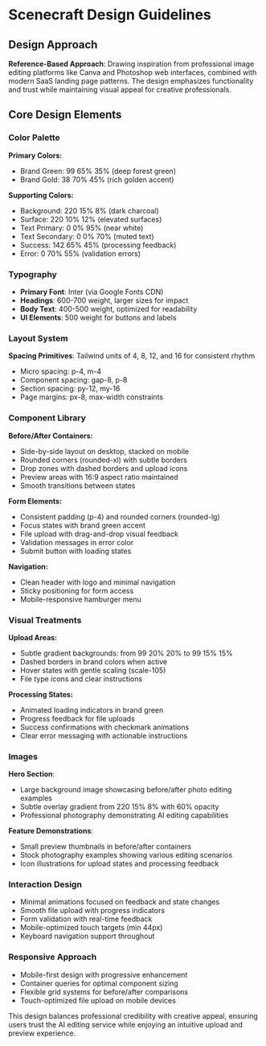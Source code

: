# Scenecraft Design Guidelines

## Design Approach
**Reference-Based Approach**: Drawing inspiration from professional image editing platforms like Canva and Photoshop web interfaces, combined with modern SaaS landing page patterns. The design emphasizes functionality and trust while maintaining visual appeal for creative professionals.

## Core Design Elements

### Color Palette
**Primary Colors:**
- Brand Green: 99 65% 35% (deep forest green)
- Brand Gold: 38 70% 45% (rich golden accent)

**Supporting Colors:**
- Background: 220 15% 8% (dark charcoal)
- Surface: 220 10% 12% (elevated surfaces)
- Text Primary: 0 0% 95% (near white)
- Text Secondary: 0 0% 70% (muted text)
- Success: 142 65% 45% (processing feedback)
- Error: 0 70% 55% (validation errors)

### Typography
- **Primary Font**: Inter (via Google Fonts CDN)
- **Headings**: 600-700 weight, larger sizes for impact
- **Body Text**: 400-500 weight, optimized for readability
- **UI Elements**: 500 weight for buttons and labels

### Layout System
**Spacing Primitives**: Tailwind units of 4, 8, 12, and 16 for consistent rhythm
- Micro spacing: p-4, m-4
- Component spacing: gap-8, p-8
- Section spacing: py-12, my-16
- Page margins: px-8, max-width constraints

### Component Library

**Before/After Containers:**
- Side-by-side layout on desktop, stacked on mobile
- Rounded corners (rounded-xl) with subtle borders
- Drop zones with dashed borders and upload icons
- Preview areas with 16:9 aspect ratio maintained
- Smooth transitions between states

**Form Elements:**
- Consistent padding (p-4) and rounded corners (rounded-lg)
- Focus states with brand green accent
- File upload with drag-and-drop visual feedback
- Validation messages in error color
- Submit button with loading states

**Navigation:**
- Clean header with logo and minimal navigation
- Sticky positioning for form access
- Mobile-responsive hamburger menu

### Visual Treatments

**Upload Areas:**
- Subtle gradient backgrounds: from 99 20% 20% to 99 15% 15%
- Dashed borders in brand colors when active
- Hover states with gentle scaling (scale-105)
- File type icons and clear instructions

**Processing States:**
- Animated loading indicators in brand green
- Progress feedback for file uploads
- Success confirmations with checkmark animations
- Clear error messaging with actionable instructions

### Images
**Hero Section**: 
- Large background image showcasing before/after photo editing examples
- Subtle overlay gradient from 220 15% 8% with 60% opacity
- Professional photography demonstrating AI editing capabilities

**Feature Demonstrations**:
- Small preview thumbnails in before/after containers
- Stock photography examples showing various editing scenarios
- Icon illustrations for upload states and processing feedback

### Interaction Design
- Minimal animations focused on feedback and state changes
- Smooth file upload with progress indicators
- Form validation with real-time feedback
- Mobile-optimized touch targets (min 44px)
- Keyboard navigation support throughout

### Responsive Approach
- Mobile-first design with progressive enhancement
- Container queries for optimal component sizing
- Flexible grid systems for before/after comparisons
- Touch-optimized file upload on mobile devices

This design balances professional credibility with creative appeal, ensuring users trust the AI editing service while enjoying an intuitive upload and preview experience.